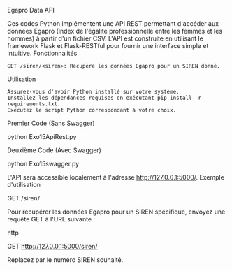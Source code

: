 Egapro Data API

Ces codes Python implémentent une API REST permettant d'accéder aux données Egapro (Index de l'égalité professionnelle entre les femmes et les hommes) à partir d'un fichier CSV. L'API est construite en utilisant le framework Flask et Flask-RESTful pour fournir une interface simple et intuitive.
Fonctionnalités

    GET /siren/<siren>: Récupère les données Egapro pour un SIREN donné.

Utilisation

    Assurez-vous d'avoir Python installé sur votre système.
    Installez les dépendances requises en exécutant pip install -r requirements.txt.
    Exécutez le script Python correspondant à votre choix.
Premier Code (Sans Swagger)

python Exo15ApiRest.py

Deuxième Code (Avec Swagger)

python Exo15swagger.py

L'API sera accessible localement à l'adresse http://127.0.0.1:5000/.
Exemple d'utilisation

GET /siren/<siren>

Pour récupérer les données Egapro pour un SIREN spécifique, envoyez une requête GET à l'URL suivante :

http

GET http://127.0.0.1:5000/siren/<siren>

Replacez <siren> par le numéro SIREN souhaité.
